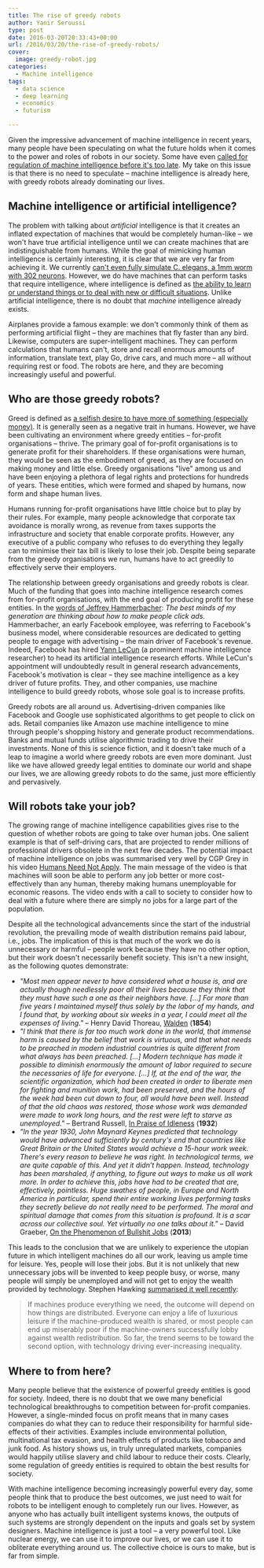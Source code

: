 ```yaml
---
title: The rise of greedy robots
author: Yanir Seroussi
type: post
date: 2016-03-20T20:33:43+00:00
url: /2016/03/20/the-rise-of-greedy-robots/
cover:
  image: greedy-robot.jpg
categories:
  - Machine intelligence
tags:
  - data science
  - deep learning
  - economics
  - futurism

---
```

Given the impressive advancement of machine intelligence in recent years, many people have been speculating on what the future holds when it comes to the power and roles of robots in our society. Some have even <a href="http://www.theguardian.com/technology/2014/oct/27/elon-musk-artificial-intelligence-ai-biggest-existential-threat" target="_blank" rel="noopener">called for regulation of machine intelligence before it's too late</a>. My take on this issue is that there is no need to speculate &ndash; machine intelligence is already here, with greedy robots already dominating our lives.

## Machine intelligence or artificial intelligence?

The problem with talking about _artificial_ intelligence is that it creates an inflated expectation of machines that would be completely human-like &ndash; we won't have true artificial intelligence until we can create machines that are indistinguishable from humans. While the goal of mimicking human intelligence is certainly interesting, it is clear that we are very far from achieving it. We currently <a href="http://www.openworm.org/" target="_blank" rel="noopener">can't even fully simulate C. elegans, a 1mm worm with 302 neurons</a>. However, we do have machines that can perform tasks that require intelligence, where intelligence is defined as <a href="http://www.merriam-webster.com/dictionary/intelligence" target="_blank" rel="noopener">the ability to learn or understand things or to deal with new or difficult situations</a>. Unlike artificial intelligence, there is no doubt that _machine_ intelligence already exists.

Airplanes provide a famous example: we don't commonly think of them as performing artificial flight &ndash; they are machines that fly faster than any bird. Likewise, computers are super-intelligent machines. They can perform calculations that humans can't, store and recall enormous amounts of information, translate text, play Go, drive cars, and much more &ndash; all without requiring rest or food. The robots are here, and they are becoming increasingly useful and powerful.

## Who are those greedy robots?

Greed is defined as <a href="http://www.merriam-webster.com/dictionary/greed" target="_blank" rel="noopener">a selfish desire to have more of something (especially money)</a>. It is generally seen as a negative trait in humans. However, we have been cultivating an environment where greedy entities &ndash; for-profit organisations &ndash; thrive. The primary goal of for-profit organisations is to generate profit for their shareholders. If these organisations were human, they would be seen as the embodiment of greed, as they are focused on making money and little else. Greedy organisations "live" among us and have been enjoying a plethora of legal rights and protections for hundreds of years. These entities, which were formed and shaped by humans, now form and shape human lives.

Humans running for-profit organisations have little choice but to play by their rules. For example, many people acknowledge that corporate tax avoidance is morally wrong, as revenue from taxes supports the infrastructure and society that enable corporate profits. However, any executive of a public company who refuses to do everything they legally can to minimise their tax bill is likely to lose their job. Despite being separate from the greedy organisations we run, humans have to act greedily to effectively serve their employers.

The relationship between greedy organisations and greedy robots is clear. Much of the funding that goes into machine intelligence research comes from for-profit organisations, with the end goal of producing profit for these entities. In the <a href="http://www.fastcompany.com/3008436/takeaway/why-data-god-jeffrey-hammerbacher-left-facebook-found-cloudera" target="_blank" rel="noopener">words of Jeffrey Hammerbacher</a>: _The best minds of my generation are thinking about how to make people click ads._ Hammerbacher, an early Facebook employee, was referring to Facebook's business model, where considerable resources are dedicated to getting people to engage with advertising &ndash; the main driver of Facebook's revenue. Indeed, Facebook has hired <a href="https://en.wikipedia.org/wiki/Yann_LeCun" target="_blank" rel="noopener">Yann LeCun</a> (a prominent machine intelligence researcher) to head its artificial intelligence research efforts. While LeCun's appointment will undoubtedly result in general research advancements, Facebook's motivation is clear &ndash; they see machine intelligence as a key driver of future profits. They, and other companies, use machine intelligence to build greedy robots, whose sole goal is to increase profits.

Greedy robots are all around us. Advertising-driven companies like Facebook and Google use sophisticated algorithms to get people to click on ads. Retail companies like Amazon use machine intelligence to mine through people's shopping history and generate product recommendations. Banks and mutual funds utilise algorithmic trading to drive their investments. None of this is science fiction, and it doesn't take much of a leap to imagine a world where greedy robots are even more dominant. Just like we have allowed greedy legal entities to dominate our world and shape our lives, we are allowing greedy robots to do the same, just more efficiently and pervasively.

## Will robots take your job?

The growing range of machine intelligence capabilities gives rise to the question of whether robots are going to take over human jobs. One salient example is that of self-driving cars, that are projected to render millions of professional drivers obsolete in the next few decades. The potential impact of machine intelligence on jobs was summarised very well by CGP Grey in his video <a href="https://www.youtube.com/watch?v=7Pq-S557XQU" target="_blank" rel="noopener">Humans Need Not Apply</a>. The main message of the video is that machines will soon be able to perform any job better or more cost-effectively than any human, thereby making humans unemployable for economic reasons. The video ends with a call to society to consider how to deal with a future where there are simply no jobs for a large part of the population.

Despite all the technological advancements since the start of the industrial revolution, the prevailing mode of wealth distribution remains paid labour, i.e., jobs. The implication of this is that much of the work we do is unnecessary or harmful &ndash; people work because they have no other option, but their work doesn't necessarily benefit society. This isn't a new insight, as the following quotes demonstrate:

  * _"Most men appear never to have considered what a house is, and are actually though needlessly poor all their lives because they think that they must have such a one as their neighbors have. [...] For more than five years I maintained myself thus solely by the labor of my hands, and I found that, by working about six weeks in a year, I could meet all the expenses of living."_ &#8211; Henry David Thoreau, <a href="http://www.gutenberg.org/files/205/205-h/205-h.htm" target="_blank" rel="noopener">Walden</a> (**1854**) 
  * _"I think that there is far too much work done in the world, that immense harm is caused by the belief that work is virtuous, and that what needs to be preached in modern industrial countries is quite different from what always has been preached. [...] Modern technique has made it possible to diminish enormously the amount of labor required to secure the necessaries of life for everyone. [...] If, at the end of the war, the scientific organization, which had been created in order to liberate men for fighting and munition work, had been preserved, and the hours of the week had been cut down to four, all would have been well. Instead of that the old chaos was restored, those whose work was demanded were made to work long hours, and the rest were left to starve as unemployed."_ &#8211; Bertrand Russell, <a href="http://www.zpub.com/notes/idle.html" target="_blank" rel="noopener">In Praise of Idleness</a> (**1932**) 
  * _"In the year 1930, John Maynard Keynes predicted that technology would have advanced sufficiently by century's end that countries like Great Britain or the United States would achieve a 15-hour work week. There's every reason to believe he was right. In technological terms, we are quite capable of this. And yet it didn’t happen. Instead, technology has been marshaled, if anything, to figure out ways to make us all work more. In order to achieve this, jobs have had to be created that are, effectively, pointless. Huge swathes of people, in Europe and North America in particular, spend their entire working lives performing tasks they secretly believe do not really need to be performed. The moral and spiritual damage that comes from this situation is profound. It is a scar across our collective soul. Yet virtually no one talks about it."_ &#8211; David Graeber, <a href="http://strikemag.org/bullshit-jobs/" target="_blank" rel="noopener">On the Phenomenon of Bullshit Jobs</a> (**2013**) 

This leads to the conclusion that we are unlikely to experience the utopian future in which intelligent machines do all our work, leaving us ample time for leisure. Yes, people will lose their jobs. But it is not unlikely that new unnecessary jobs will be invented to keep people busy, or worse, many people will simply be unemployed and will not get to enjoy the wealth provided by technology. Stephen Hawking <a href="https://www.reddit.com/r/science/comments/3nyn5i/science_ama_series_stephen_hawking_ama_answers/cvsdmkv" target="_blank" rel="noopener">summarised it well recently</a>:

> If machines produce everything we need, the outcome will depend on how things are distributed. Everyone can enjoy a life of luxurious leisure if the machine-produced wealth is shared, or most people can end up miserably poor if the machine-owners successfully lobby against wealth redistribution. So far, the trend seems to be toward the second option, with technology driving ever-increasing inequality.

## Where to from here?

Many people believe that the existence of powerful greedy entities is good for society. Indeed, there is no doubt that we owe many beneficial technological breakthroughs to competition between for-profit companies. However, a single-minded focus on profit means that in many cases companies do what they can to reduce their responsibility for harmful side-effects of their activities. Examples include environmental pollution, multinational tax evasion, and health effects of products like tobacco and junk food. As history shows us, in truly unregulated markets, companies would happily utilise slavery and child labour to reduce their costs. Clearly, some regulation of greedy entities is required to obtain the best results for society.

With machine intelligence becoming increasingly powerful every day, some people think that to produce the best outcomes, we just need to wait for robots to be intelligent enough to completely run our lives. However, as anyone who has actually built intelligent systems knows, the outputs of such systems are strongly dependent on the inputs and goals set by system designers. Machine intelligence is just a tool &ndash; a very powerful tool. Like nuclear energy, we can use it to improve our lives, or we can use it to obliterate everything around us. The collective choice is ours to make, but is far from simple.
